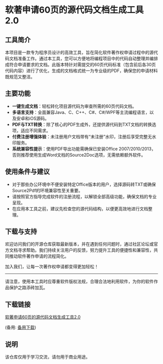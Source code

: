 # 软著申请60页的源代码文档生成工具 2.0

## 工具简介
本项目是一款专为程序员设计的高效工具，旨在简化软件著作权申请过程中的源代码文档准备工作。通过本工具，您可以方便地将编程项目中的代码自动整理并编排成符合申请要求的文档。此版本特针对需提交的60页代码标准（包含前后各30页代码内容）进行了优化，生成的文档格式统一为专业级的PDF，确保您的申请材料既规范又整洁。

## 主要功能
- **一键生成文档**：轻松转化项目源代码为审查所需的60页代码文档。
- **多语言支持**：全面兼容Java、C、C++、C#、C#/WPF等主流编程语言，以及安卓和iOS源码。
- **PDF与TXT转换**：除了核心的PDF生成外，还提供源代码到TXT文档的转换选项，适应不同需求。
- **付费注册增强体验**：未注册用户文档带有“未注册”水印，注册后享受完整无水印服务。
- **系统兼容性提示**：使用PDF导出功能需确保已安装Office 2007/2010/2013，否则推荐使用生成Word文档的Source2Doc选项，无需依赖额外软件。

## 使用条件与建议
- 对于那些办公环境中不便安装特定Office版本的用户，选择源码转TXT或确保Source2Pdf的环境兼容性至关重要。
- 请按照官方指导完成软件的注册流程，以解锁全部高级功能，确保文档的专业呈现。
- 在应用本工具之前，建议先检查您的源代码结构，以便更高效地进行文档整理。

## 下载与支持
欢迎访问我们的开源仓库获取最新版本，并在遇到任何问题时，通过社区论坛或官方文档寻求帮助。我们持续关注用户的反馈，努力提升工具的便捷性和兼容性，共同推动软件著作申请的流程简化。

加入我们，让每一次著作权申请都变得更加轻松！

---

请注意，使用本工具时应尊重软件版权法规，合理合法地利用软件，为你的软件作品保护之路添砖加瓦。

## 下载链接
[软著申请60页的源代码文档生成工具2.0](https://pan.quark.cn/s/5e187f3fa2c1) 

(备用: [备用下载](https://pan.baidu.com/s/1-3FRLhnx6JCHi0xE4y3MMw?pwd=1234))

## 说明

该仓库仅用于学习交流，请勿用于商业用途。
